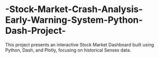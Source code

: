 # -Stock-Market-Crash-Analysis-Early-Warning-System-Python-Dash-Project-
This project presents an interactive Stock Market Dashboard built using Python, Dash, and Plotly, focusing on historical Sensex data. 
